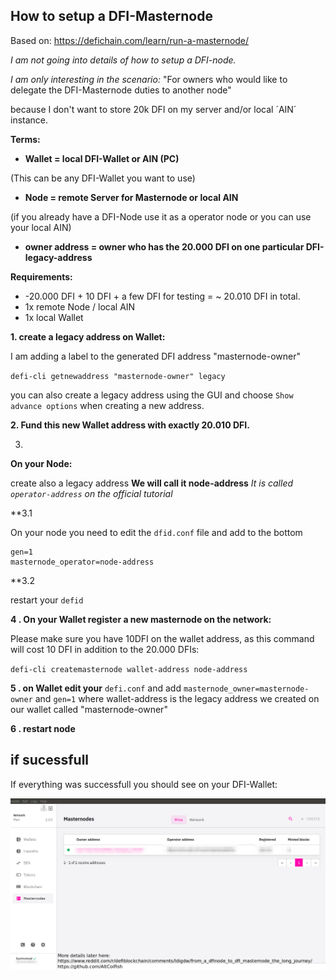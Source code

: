 ## How to setup a DFI-Masternode
Based on: https://defichain.com/learn/run-a-masternode/

_I am not going into details of how to setup a DFI-node._

*I am only interesting in the scenario:*
"For owners who would like to delegate the DFI-Masternode duties to another node"

because I don't want to store 20k DFI on my server and/or local ´AIN´ instance. 

**Terms:**

+ **Wallet = local DFI-Wallet or AIN (PC)**

(This can be any DFI-Wallet you want to use) 

+ **Node =  remote Server for Masternode or local AIN**

(if you already have a DFI-Node use it as a operator node or you can use your local AIN)

+ **owner address = owner who has the 20.000 DFI on one particular DFI-legacy-address**


**Requirements:** 

+ -20.000 DFI + 10 DFI + a few DFI for testing = ~ 20.010 DFI in total. 
+ 1x remote Node  / local AIN
+ 1x local Wallet 

**1. create a legacy address on Wallet:**

I am  adding a label to the generated DFI address "masternode-owner"

`defi-cli getnewaddress "masternode-owner" legacy`

you can also create a legacy address using the GUI and choose `Show advance options` when creating a new address.

**2. Fund this new Wallet address with exactly 20.010 DFI.**


3.
**On your Node:** 

create also a legacy address **We will call it node-address**
_It is called `operator-address` on the official tutorial_

**3.1

On your node you need to edit the `dfid.conf` file and add to the bottom

```
gen=1
masternode_operator=node-address
```
**3.2

restart your `defid` 

**4 .
On your Wallet register a new masternode on the network:**

Please make sure you have 10DFI on the wallet address, as this command will cost 10 DFI in addition to the 20.000 DFIs:

`defi-cli createmasternode wallet-address node-address`

**5 . on Wallet edit your** `defi.conf` and add `masternode_owner=masternode-owner` and `gen=1`  where wallet-address is the legacy address we created on our wallet called "masternode-owner"

**6 . restart node** 

## if sucessfull 

If everything was successfull you should see on your DFI-Wallet:

![DFI Masternode view in Wallet](https://github.com/AltCoiFish/dfi-masternode/blob/main/Wallet-masternode-view.png?raw=true)
